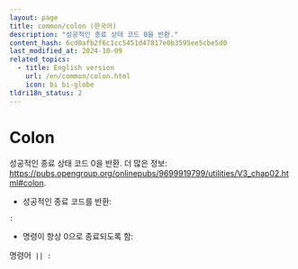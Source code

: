 ```yaml
---
layout: page
title: common/colon (한국어)
description: "성공적인 종료 상태 코드 0을 반환."
content_hash: 6cd0afb2f6c1cc5451d47817e0b3595ee5cbe5d0
last_modified_at: 2024-10-09
related_topics:
  - title: English version
    url: /en/common/colon.html
    icon: bi bi-globe
tldri18n_status: 2
---
```

# Colon

성공적인 종료 상태 코드 0을 반환.
더 많은 정보: <https://pubs.opengroup.org/onlinepubs/9699919799/utilities/V3_chap02.html#colon>.

- 성공적인 종료 코드를 반환:

`:`

- 명령이 항상 0으로 종료되도록 함:

<span class="tldr-var badge badge-pill bg-dark-lm bg-white-dm text-white-lm text-dark-dm font-weight-bold">명령어</span>` || :`
